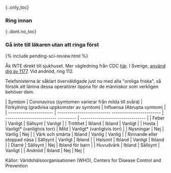 {:.only_toc} 
### Ring innan 

{:.dont.no_toc} 
### Gå inte till läkaren utan att ringa först 

{% include pending-sci-review.html %}

Åk INTE direkt till sjukhuset. Mer vägledning från CDC [här](https://www.cdc.gov/coronavirus/2019-ncov/about/steps-when-sick.html). I Sverige, [använd dig av 1177](https://www.1177.se/sjukdomar--besvar/infektioner/ovanliga-infektioner/covid-19-coronavirus/). Vid andnöd, ring 112.

Telefonisterna är såklart överväldigade just nu med alla "oroliga friska", så försök att lämna dessa operatörer öppna för de människor som verkligen behöver dem. 

 <div class="table-wrap" markdown="1"> 
 
 | Symtom | Coronavirus (symtomen varierar från milda till svåra) | Förkylning (gradvisa uppkomster av symtom) | Influensa (Abrupta symtom) | 
 | ---------------------- | -------------------------- ------------------------ | ------------------------- --------- | -------------------------------- | 
 | Feber | Vanligt | Sällsynt | Vanligt | 
 | Trötthet | Ibland | Ibland | Vanligt | 
 | Hosta | Vanligt* (vanligtvis torr) | Mild | Vanligt* (vanligtvis torr) | 
 | Nysningar | Nej | Vanlig | Nej | 
 | Värk och smärta | Ibland | Vanlig | Vanlig | 
 | Rinnande eller stoppad näsa | Sällsynt | Vanligt | Ibland | 
 | Halsont | Ibland | Vanligt | Ibland | 
 | Diarré | Sällsynt | Nej | Ibland för barn | 
 | Huvudvärk | Ibland | Sällsynt | Vanligt | 
 | Andnöd | Ibland | Nej | Nej | 

 </div> 
 
 Källor: Världshälsoorganisationen (WHO), Centers for Disease Control and Prevention
